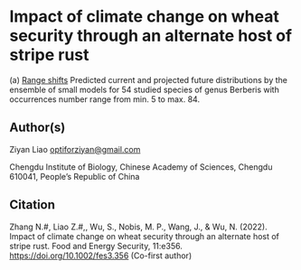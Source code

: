 # Impact of climate change on wheat security through an alternate host of stripe rust

(a) [Range shifts](https://github.com/optiforziyan/Berberis_study_2020/blob/master/Range%20shift%20of%2054%20studied%20species%20under%20future%20climate%20change.pdf) 
Predicted current and projected future distributions by the ensemble of small models for 54 studied species of genus Berberis with occurrences number range from min. 5 to max. 84. 



## Author(s)

Ziyan Liao optiforziyan@gmail.com

Chengdu Institute of Biology, Chinese Academy of Sciences, Chengdu 610041, People’s Republic of China


## Citation


Zhang N.#, Liao Z.#,, Wu, S., Nobis, M. P., Wang, J., & Wu, N. (2022). Impact of climate change on wheat security through an alternate host of stripe rust. Food and Energy Security, 11:e356. https://doi.org/10.1002/fes3.356 (Co-first author)
